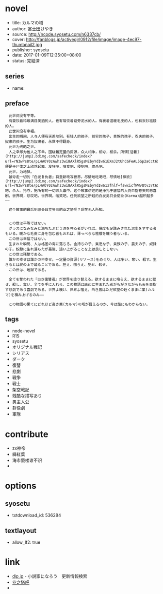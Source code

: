# novel

- title: カルマの塔
- author: 富士田けやき
- source: http://ncode.syosetu.com/n6337cb/
- cover: http://fanblogs.jp/activegirl0912/file/image/image-4ec97-thumbnail2.jpg
- publisher: syosetu
- date: 2017-01-09T12:35:00+08:00
- status: 完結済

## series

- name:

## preface


```
　此世间没有平等。  
　有豪饮着玲琅满目美酒的人，也有啜饮着路旁泥水的人。有裹着温暖毛皮的人，也有衣衫褴褛的人。  
　此世间没有幸福。  
　出生的瞬间，人与人便有天差地别。有钱人的孩子，贫穷的孩子，贵族的孩子，农夫的孩子，奴隶的孩子。生为奴隶者，永世不得翻身。  
　此世为残酷之世。  
　人之幸即为他人之不幸。围绕着定量的资源，众人相争，相夺，相杀。所谓[活着](http://jump2.bdimg.com/safecheck/index?url=rN3wPs8te/pL4AOY0zAwhz3wi8AXlR5gsMEbyYdIw61EXmJ2tUhCGFeAL5Gp2aCct6XyibVFgk4fbLMgytUg5Z4Q4OO30Ri8SAtVjSx1NjJY8K44RtEayM84dUtwv/hasGcJOc2odvLY4qy2dONy7KZ2S2ZmfsZ5zbm9G4pd5aSRLHd1QyLXz3JMoNcpGJLKm5DJ7YwbhtYwPGbuJnYGNA==)，便是于尸体之上欣然起舞。发狂吧，啃食吧，侵犯吧，虐杀吧。  
　此世，为地狱。  
　被夺走一切的『白发复仇者』将重新改写世界。尽情地吃喝吧，尽情地[纵欲](http://jump2.bdimg.com/safecheck/index?url=rN3wPs8te/pL4AOY0zAwhz3wi8AXlR5gsMEbyYdIw61zfhlf+fswxicfWWvQtv37t6XyibVFgk4fbLMgytUg5Z4Q4OO30Ri8SAtVjSx1NjJY8K44RtEayM84dUtwv/hasGcJOc2odvLY4qy2dONy7KZ2S2ZmfsZ5zbm9G4pd5aSRLHd1QyLXz3JMoNcpGJLKm5DJ7YwbhtYwPGbuJnYGNA==)吧，杀人、抢夺，把所有的一切收入囊中。这个故事讲述的是挣扎于底层的人仍目指苍天的悲喜剧。世界啊，悲叹吧。世界啊，嗤笑吧。任凭欲望之所趋的白发男只会使业(Karma)越积越多――  

　这个故事的最后到底会耸立多高的业之塔呢？现在无人所知。


　この世は平等ではない。
　グラスになみなみと満ちたぶどう酒を呷る者がいれば、幾度も足踏みされた泥水をすする者もいる。暖かな毛皮に身を包む者もおれば、薄っぺらな襤褸を纏う者もいる。
　この世は幸福ではない。
　生まれた瞬間、人は格差の海に落ちる。金持ちの子、貧乏な子、貴族の子、農夫の子、奴隷の子。奴隷に生れ落ちたが最後、這い上がることを上は良しとしない。
　この世は残酷である。
　誰かの幸せは誰かの不幸せ。一定量の資源(リソース)をめぐり、人は争い、奪い、殺す。生きるとは屍の上で踊ることである。狂え、喰らえ、犯せ、殺せ。
　この世は、地獄である。

　全てを奪われた『白き復讐者』が世界を塗り替える。欲するままに喰らえ、欲するままに犯せ、殺し、奪い、全てを手に入れろ。この物語は底辺に生まれた者がもがきながらも天を目指す悲劇であり喜劇である。世界よ嘆け、世界よ嗤え。白き男はただ欲望の赴くままに業(カルマ)を積み上げるのみ――

　この物語の果てにどれほど高き業(カルマ)の塔が聳えるのか、今は誰にもわからない。
```

## tags

- node-novel
- R15
- syosetu
- オリジナル戦記
- シリアス
- ダーク
- 復讐
- 悲劇
- 戦争
- 戦士
- 架空戦記
- 残酷な描写あり
- 男主人公
- 群像劇
- 軍隊

# contribute

- zx神帝
- 絳紅葉
- 海市蜃楼谁不识
- 

# options

## syosetu

- txtdownload_id: 536284

## textlayout

- allow_lf2: true

# link

- [dip.jp](https://narou.dip.jp/search.php?text=n6337cb&novel=all&genre=all&new_genre=all&length=0&down=0&up=100) - 小説家になろう　更新情報検索
- [业之塔吧](https://tieba.baidu.com/f?kw=%E4%B8%9A%E4%B9%8B%E5%A1%94&ie=utf-8 "")
- 
